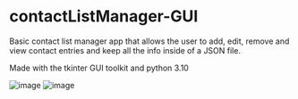 # contactListManager-GUI

Basic contact list manager app that allows the user to add, edit, remove and view contact entries and keep all the info inside of a JSON file.

Made with the tkinter GUI toolkit and python 3.10

![image](https://github.com/odavidsons/contactListManager-GUI/assets/122760540/692020dc-c24c-45ad-bccd-5889c35e74de)
![image](https://github.com/odavidsons/contactListManager-GUI/assets/122760540/984e074a-da3a-420d-bc5d-6221a9f67dfb)

